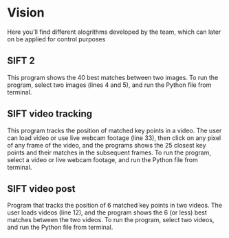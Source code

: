 # Vision
Here you'll find different alogrithms developed by the team, which can later on be applied for control purposes
## SIFT 2
This program shows the 40 best matches between two images.
To run the program, select two images (lines 4 and 5), and run the Python file from terminal. 
## SIFT video tracking
This program tracks the position of matched key points in a video. 
The user can load video or use live webcam footage (line 33), then click on any pixel of any frame of the video, and the programs shows the 25 closest key points and their matches in the subsequent frames.
To run the program, select a video or live webcam footage, and run the Python file from terminal. 
## SIFT video post
Program that tracks the position of 6 matched key points in two videos. 
The user loads videos (line 12), and the program shows the 6 (or less) best matches between the two videos.
To run the program, select two videos, and run the Python file from terminal. 
